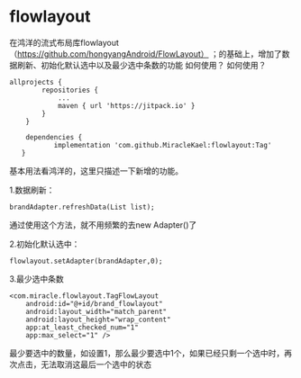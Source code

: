 # flowlayout
在鸿洋的流式布局库flowlayout（https://github.com/hongyangAndroid/FlowLayout）  ；的基础上，增加了数据刷新、初始化默认选中以及最少选中条数的功能
如何使用？
如何使用？

```
allprojects {
		repositories {
			...
			maven { url 'https://jitpack.io' }
		}
	}
 ```
 ```
     dependencies {
	        implementation 'com.github.MiracleKael:flowlayout:Tag'
	}
```

基本用法看鸿洋的，这里只描述一下新增的功能。



1.数据刷新：

```
brandAdapter.refreshData(List list);
```

通过使用这个方法，就不用频繁的去new Adapter()了

2.初始化默认选中：

```
flowlayout.setAdapter(brandAdapter,0);
```

3.最少选中条数

```
<com.miracle.flowlayout.TagFlowLayout
    android:id="@+id/brand_flowlayout"
    android:layout_width="match_parent"
    android:layout_height="wrap_content"
    app:at_least_checked_num="1"
    app:max_select="1" />
```

最少要选中的数量，如设置1，那么最少要选中1个，如果已经只剩一个选中时，再次点击，无法取消这最后一个选中的状态

